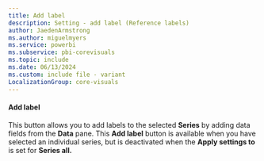 ```yaml
---
title: Add label
description: Setting - add label (Reference labels)
author: JaedenArmstrong
ms.author: miguelmyers
ms.service: powerbi
ms.subservice: pbi-corevisuals
ms.topic: include
ms.date: 06/13/2024
ms.custom: include file - variant
LocalizationGroup: core-visuals
---
```

#### Add label

This button allows you to add labels to the selected **Series** by adding data fields from the **Data** pane. This **Add label** button is available when you have selected an individual series, but is deactivated when the **Apply settings to** is set for **Series all.**
